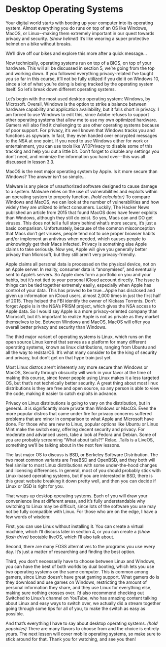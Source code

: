 # Desktop Operating Systems

Your digital world starts with booting up your computer into its operating system.
Almost everything you do runs on top of an OS like Windows, MacOS, or
Linux--making them extremely important in our quest towards privacy and
security. *(show helmet)* It’s like wearing a super protective helmet on a bike
without breaks.

We’ll dive off our bikes and explore this more after a quick message…

Now technically, operating systems run on top of a BIOS, on top of your
hardware. This will all be discussed in section 5, we’re going from the top and
working down. If you followed everything privacy-related I’ve taught you so far in
this course, it’ll not be fully utilized if you did it on Windows 10, since a lot of what
you’re doing is being tracked by the operating system itself.
So let’s break down different operating systems.

Let’s begin with the most used desktop operating system: Windows, by Microsoft.
Overall, Windows is the option to strike a balance between hardware capability
and application availability, but it falls short in privacy. I am forced to use
Windows to edit this, since Adobe refuses to support other operating systems
that allow me to use my own optimized hardware. Gamers will also find it
challenging to use other operating systems because of poor support. For privacy,
it’s well known that Windows tracks you and functions as spyware. In fact, they
even handed over encrypted messages to the NSA at one point. If you need to
use Windows either for work or entertainment, you can use tools like W10Privacy
to disable some of this tracking and help you out a little bit. Don’t forget to
disable any settings you don’t need, and minimize the information you hand
over--this was all discussed in lesson 3.3.

MacOS is the next major operating system by Apple. Is it more secure than
Windows? The answer isn’t so simple...

Malware is any piece of unauthorized software designed to cause damage to a
system. Malware relies on the use of vulnerabilities and exploits within an
operating system to properly function. *(hold calculator)* To compare Windows
and MacOS, we can look at the number of vulnerabilities and how widely they are
utilized to infect consumers. Luckily, The Hacker News published an article from
2015 that found MacOS does have fewer exploits than Windows, although they
still do exist. So yes, Macs can and DO get viruses. This does not tell a full story
behind what’s more secure, it’s just a basic comparison. Unfortunately, because
of the common misconception that Macs don’t get viruses, people tend not to
use proper browser habits and/or implement an antivirus when needed, which
causes people to unknowingly get their Macs infected.
Privacy is something else Apple claims to take seriously. Now yes, Apple will give
you generally better privacy than Microsoft, but they still aren’t very
privacy-friendly.

Apple claims all personal data is processed on the physical device, not on an
Apple server. In reality, consumer data is “anonymised”, and eventually sent to
Apple’s servers. So Apple does form a portfolio on you and your habits, but it’s
not tied to your personal iCloud account directly. The issue is things can be tied
together extremely easily, especially when Apple has control of your data.
This has proved to be true...Apple has disclosed and given up information on
iCloud users, almost 2,000 times in just the first half of 2015. They helped the FBI
identify the owner of Kickass Torrents. Don’t forget Apple is in the NSA’s PRISM
project, which gives the NSA access to Apple data. So I would say Apple is a more
privacy-oriented company than Microsoft, but it’s important to realize Apple is
not as private as they market themselves to be.
Between Windows and MacOS, MacOS will offer you overall better privacy and
security than Windows.

The third major variant of operating systems is Linux, which runs on the open
source Linux kernel that serves as a platform for many different operating
systems, known as linux distributions, ranging from Ubuntu and all the way to
redstarOS. It’s what many consider to be the king of security and privacy, but
don’t get on that hype train just yet.

Most Linux distros aren’t inherently any more secure than Windows or MacOS,
Security through obscurity will work in your favor at the time of making this
course, since fewer people using Linux makes it a less targeted OS, but that’s not
technically better security. A great thing about most linux distributions is they
are free and open source, so any person is able to view the code, making it easier
to catch exploits in advance.

Privacy on Linux distributions is going to vary on the distribution, but in
general…it is significantly more private than Windows or MacOS. Even the more
popular distros that came under fire for privacy concerns suffered problems that
are minor in comparison to what Apple and Microsoft have done.
For those who are new to Linux, popular options like Ubuntu or Linux Mint make
the switch easy, offering decent security and privacy. For moderate and
advanced users, take a look at Fedora and Debian. Some of you are probably
screaming “What about tails?!” Relax...Tails is a LiveOS, something we’ll be talking
about in the next few lessons.

The last major OS to discuss is BSD, or Berkeley Software Distribution. The two
most common variants are FreeBSD and OpenBSD, and they both will feel similar
to most Linux distributions with some under-the-hood changes and licensing
differences. In general, most of you should probably stick with Linux-based
operating systems, but if you are interested in BSD, there is this great website
breaking it down pretty well, and then you can decide if Linux or BSD is right for
you.

That wraps up desktop operating systems. Each of you will draw your
convenience line at different areas, and it’s fully understandable why switching to
Linux may be difficult, since lots of the software you use may not be fully
compatible with Linux. For those who are on the edge, I have a few words of
wisdom:

First, you can use Linux without installing it. You can create a virtual machine,
which I’ll discuss later in section 4, or you can create a *(show flash drive)*
bootable liveOS, which I’ll also talk about.

Second, there are many FOSS alternatives to the programs you use every day. It’s
just a matter of researching and finding the best option.

Third, you don’t necessarily have to choose between Linux and Windows, you can
have the best of both worlds by dual booting, which lets you use two operating
systems on the same computer. This is common among gamers, since Linux
doesn’t have great gaming support. What gamers do is they download and use
games on Windows, restricting the amount of personal information they share,
and they use Linux for everything else, making sure nothing crosses over. I’d also
recommend checking out Switched to Linux’s channel on YouTube, who has
amazing content talking about Linux and easy ways to switch over, we actually
did a stream together going through some tips for all of you, to make the switch
as easy as possible.

And that’s everything I have to say about desktop operating systems. *(hold
popsicles)* There are many flavors to choose from and the choice is entirely
yours. The next lesson will cover mobile operating systems, so make sure to stick
around for that. Thank you for watching, and see you then!
